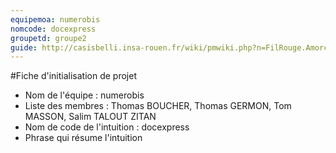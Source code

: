 ```yaml
---
equipemoa: numerobis
nomcode: docexpress
groupetd: groupe2
guide: http://casisbelli.insa-rouen.fr/wiki/pmwiki.php?n=FilRouge.AmorcerProjet
---
```

#Fiche d'initialisation de projet

- Nom de l'équipe : numerobis
- Liste des membres : Thomas BOUCHER, Thomas GERMON, Tom MASSON, Salim TALOUT ZITAN
- Nom de code de l'intuition : docexpress
- Phrase qui résume l'intuition 
